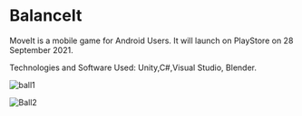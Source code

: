 # BalanceIt

MoveIt is a mobile game for Android Users. It will launch on PlayStore on 28 September 2021.

Technologies and Software Used: Unity,C#,Visual Studio, Blender.

![ball1](https://user-images.githubusercontent.com/43724427/134309440-c133defe-25ce-4d54-9056-bb20b72eab18.PNG)

![Ball2](https://user-images.githubusercontent.com/43724427/134309453-a664551f-0321-427b-873e-9658c78d757f.PNG)
